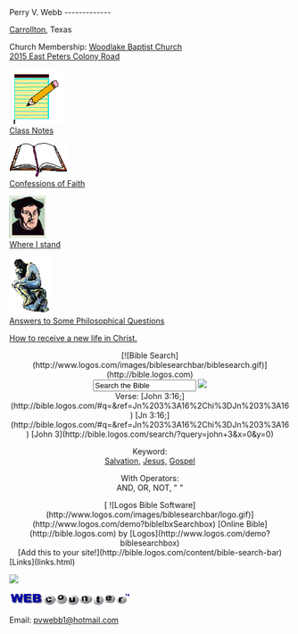 <title>Perry V. Webb</title><meta content="IE=9" http-equiv="X-UA-Compatible"></meta><link href="css/page_style.css" rel="stylesheet" type="text/css"></link></head><body><div class="page_style"><a name="top"></a>Perry V. Webb
-------------

[Carrollton](http://www.cityofcarrollton.com), Texas

Church Membership: [Woodlake Baptist Church](http://www.woodlakebaptist.org)   
[2015 East Peters Colony Road](http://maps.yahoo.com/py/maps.py?Pyt=Tmap&addr=2015+East+Peters+Colony+Road&csz=Carrollton%2C+Texas+75007)

[![class notes](images/notes.gif)  
Class Notes](classnotes.html)

[![Confessions of Faith](images/Bible.gif)  
Confessions of Faith](confess.html)

[![Where I stand](images/luther.png)  
Where I stand ](stance.html)

[![Answers to Some Philosophical Questions](images/thinker2.gif)  
Answers to Some Philosophical Questions](philosop.html)

[How to receive a new life in Christ. ](gospel.html)

</div><div class="p"><center><div id="lbxSearchContainer"><div id="lbxSearchTitle">[![Bible Search](http://www.logos.com/images/biblesearchbar/biblesearch.gif)](http://bible.logos.com)</div><div id="lbxSearchField"> <form action="http://bible.logos.com/search/" id="lbxSearchForm" target="_blank"> <input class="lbxBlurred" id="lbxSearchQuery" name="query" onblur="Logos.Bible.onBlur(this)" onfocus="Logos.Bible.onFocus(this)" type="text" value="Search the Bible"></input> <input id="go" src="http://www.logos.com/images/biblesearchbar/go.gif" type="image" value=" "></input> </form> </div><div id="lbxSearchExamples">Verse:  
 [John 3:16;](http://bible.logos.com/#q=&ref=Jn%203%3A16%2Chi%3DJn%203%3A16) [Jn 3:16;](http://bible.logos.com/#q=&ref=Jn%203%3A16%2Chi%3DJn%203%3A16) [John 3](http://bible.logos.com/search/?query=john+3&x=0&y=0)

Keyword:  
 [Salvation,](http://bible.logos.com/#q=salvation) [Jesus,](http://bible.logos.com/#q=jesus) [Gospel](http://bible.logos.com/#q=gospel)

With Operators:  
 <span id="lbxSearchOperators">AND, OR, NOT, " "</span>

 </div><div id="lbxSearchFooter"> [ ![Logos Bible Software](http://www.logos.com/images/biblesearchbar/logo.gif)](http://www.logos.com/demo?biblelbxSearchbox) [Online Bible](http://bible.logos.com) by [Logos](http://www.logos.com/demo?biblesearchbox)</div></div><script src="http://www.logos.com/media/Scripts/BibleSearchBar.js" type="text/javascript"></script>[Add this to your site!](http://bible.logos.com/content/bible-search-bar)</center></div>  
[Links](links.html)  
  
![](http://counter.digits.com/wc/-d/4/pvwebb)

[![digits](images/wc-03.gif)](http://www.digits.com/)

Email: [pvwebb1@hotmail.com](mailto:pvwebb1@hotmail.com)